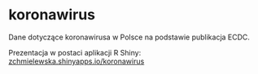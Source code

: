 # koronawirus

Dane dotyczące koronawirusa w Polsce na podstawie publikacja ECDC.

Prezentacja w postaci aplikacji R Shiny: [zchmielewska.shinyapps.io/koronawirus](https://zchmielewska.shinyapps.io/koronawirus/)
